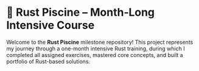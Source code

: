 # 🦀 Rust Piscine – Month‑Long Intensive Course

Welcome to the **Rust Piscine** milestone repository! This project represents my journey through a one-month intensive Rust training, during which I completed all assigned exercises, mastered core concepts, and built a portfolio of Rust-based solutions.
